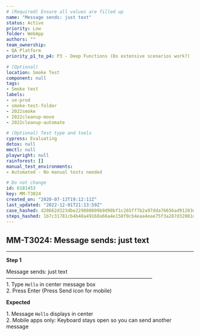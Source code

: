 ```yaml
---
# (Required) Ensure all values are filled up
name: "Message sends: just text"
status: Active
priority: Low
folder: WebApp
authors: ""
team_ownership: 
- QA Platform
priority_p1_to_p4: P3 - Deep Functions (Do extensive scenarios work?)

# (Optional)
location: Smoke Test
component: null
tags: 
- Smoke test
labels: 
- se-prod
- smoke-test-folder
- 2022smoke
- 2022cleanup-move
- 2022cleanup-automate

# (Optional) Test type and tools
cypress: Evaluating
detox: null
mmctl: null
playwright: null
rainforest: []
manual_test_environments: 
- Automated - No manual tests needed

# Do not change
id: 6181453
key: MM-T3024
created_on: "2020-07-13T19:12:11Z"
last_updated: "2022-12-01T21:13:59Z"
case_hashed: d28662d323dbe229880809b9d98bf1c265ff7b2a97dda76656ad91203dc7a57fd68a3dade9818d20ee0d7839076552ad
steps_hashed: 1b7c31781cb4b48a49168a66a4e158f0cb4eaa4eae75f3a287d32081d25c2502d2fca3e490edb680ad8452bac5a2977d
---
```


<!-- (Auto-generated) Based on frontmatter's "key" and "name" -->

## MM-T3024: Message sends: just text

---

**Step 1**

Message sends: just text\
————————————————————————————\
1\. Type `Hello` in center message box\
2\. Press Enter (Press Send icon for mobile)

**Expected**

1\. Message `Hello` displays in center\
2\. Mobile apps only: Keyboard stays open so you can send another message
